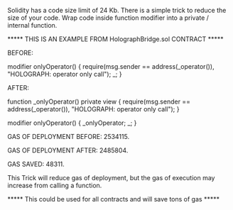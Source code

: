  Solidity has a code size limit of 24 Kb. There is a simple trick to reduce the size of your code. Wrap code inside function modifier into a private / internal function.

***** THIS IS AN EXAMPLE FROM HolographBridge.sol CONTRACT *****

BEFORE:

 modifier onlyOperator() {
    require(msg.sender == address(_operator()), "HOLOGRAPH: operator only call");
    _;
  }

AFTER:

function _onlyOperator() private view {
    require(msg.sender == address(_operator()), "HOLOGRAPH: operator only call");
  }
 
  modifier onlyOperator() {
    _onlyOperator;
    _;
  }

GAS OF DEPLOYMENT BEFORE: 2534115.

GAS OF DEPLOYMENT AFTER: 2485804. 

GAS SAVED: 48311.

This Trick will reduce gas of deployment, but the gas of execution may increase from calling a function.

 ***** This could be used for all contracts and will save tons of gas *****
